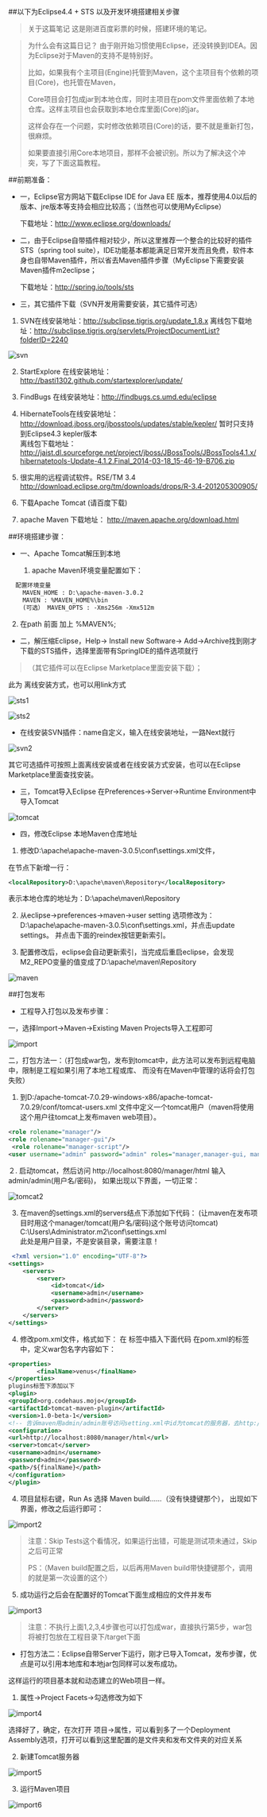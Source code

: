 ##以下为Eclipse4.4 + STS 以及开发环境搭建相关步骤

>关于这篇笔记
> 这是刚进百度彩票的时候，搭建环境的笔记。


> 为什么会有这篇日记？
> 由于刚开始习惯使用Eclipse，还没转换到IDEA。因为Eclipse对于Maven的支持不是特别好。
>
> 比如，如果我有个主项目(Engine)托管到Maven，这个主项目有个依赖的项目(Core)，也托管在Maven，
>
> Core项目会打包成jar到本地仓库，同时主项目在pom文件里面依赖了本地仓库。这样主项目也会获取到本地仓库里面(Core)的jar。
>
> 这样会存在一个问题，实时修改依赖项目(Core)的话，要不就是重新打包，很麻烦。
>
> 如果要直接引用Core本地项目，那样不会被识别。所以为了解决这个冲突，写了下面这篇教程。


##前期准备：

- 一，Eclipse官方网站下载Eclipse IDE for Java EE 版本，推荐使用4.0以后的版本、jre版本等支持会相应比较高；（当然也可以使用MyEclipse）

  下载地址：http://www.eclipse.org/downloads/

- 二，由于Eclipse自带插件相对较少，所以这里推荐一个整合的比较好的插件STS（spring tool suite），IDE功能基本都能满足日常开发而且免费，软件本身也自带Maven插件，所以省去Maven插件步骤（MyEclipse下需要安装Maven插件m2eclipse；


  下载地址：http://spring.io/tools/sts

- 三，其它插件下载（SVN开发用需要安装，其它插件可选）

1. SVN在线安装地址：http://subclipse.tigris.org/update_1.8.x
  离线包下载地址：http://subclipse.tigris.org/servlets/ProjectDocumentList?folderID=2240

  ![svn](https://github.com/ericzuobin/notes/blob/master/pic/eclipse/1.png)

2. StartExplore  在线安装地址：   http://basti1302.github.com/startexplorer/update/
3. FindBugs 在线安装地址：http://findbugs.cs.umd.edu/eclipse
4. HibernateTools在线安装地址：http://download.jboss.org/jbosstools/updates/stable/kepler/                           暂时只支持到Eclipse4.3 kepler版本   
离线包下载地址：http://jaist.dl.sourceforge.net/project/jboss/JBossTools/JBossTools4.1.x/hibernatetools-Update-4.1.2.Final_2014-03-18_15-46-19-B706.zip

5. 很实用的远程调试软件。RSE/TM 3.4 http://download.eclipse.org/tm/downloads/drops/R-3.4-201205300905/

6. 下载Apache Tomcat (请百度下载)          
7. apache Maven 下载地址： http://maven.apache.org/download.html

##环境搭建步骤：

- 一、Apache Tomcat解压到本地

  1. apache Maven环境变量配置如下：

~~~xml
  配置环境变量
    MAVEN_HOME : D:\apache-maven-3.0.2
    MAVEN : %MAVEN_HOME%\bin
    (可选） MAVEN_OPTS : -Xms256m -Xmx512m
~~~

  2. 在path 前面 加上 %MAVEN%;

- 二，解压缩Eclipse，Help-> Install new Software->  Add->Archive找到刚才下载的STS插件，选择里面带有SpringIDE的插件选项就行

> （其它插件可以在Eclipse Marketplace里面安装下载）；                           

  此为 离线安装方式，也可以用link方式

![sts1](https://github.com/ericzuobin/notes/blob/master/pic/eclipse/2.png)

![sts2](https://github.com/ericzuobin/notes/blob/master/pic/eclipse/3.png)


- 在线安装SVN插件：name自定义，输入在线安装地址，一路Next就行

![svn2](https://github.com/ericzuobin/notes/blob/master/pic/eclipse/4.png)

其它可选插件可按照上面离线安装或者在线安装方式安装，也可以在Eclipse Marketplace里面查找安装。

- 三，Tomcat导入Eclipse
在Preferences->Server->Runtime Environment中导入Tomcat

![tomcat](https://github.com/ericzuobin/notes/blob/master/pic/eclipse/5.png)

- 四，修改Eclipse 本地Maven仓库地址

1. 修改D:\apache\apache-maven-3.0.5\conf\settings.xml文件，

在<localRepository>节点下新增一行：

~~~xml
<localRepository>D:\apache\maven\Repository</localRepository>
~~~

表示本地仓库的地址为：D:\apache\maven\Repository

2. 从eclipse->preferences->maven->user setting 选项修改为：
  D:\apache\apache-maven-3.0.5\conf\settings.xml，并点击update settings。
  并点击下面的reindex按钮更新索引。

3. 配置修改后，eclipse会自动更新索引，当完成后重启eclipse，会发现M2_REPO变量的值变成了D:\apache\maven\Repository

![maven](https://github.com/ericzuobin/notes/blob/master/pic/eclipse/6.png)

##打包发布

- 工程导入打包以及发布步骤：


一，选择Import->Maven->Existing Maven Projects导入工程即可

![import](https://github.com/ericzuobin/notes/blob/master/pic/eclipse/7.png)

二，打包方法一：（打包成war包，发布到tomcat中，此方法可以发布到远程电脑中，限制是工程如果引用了本地工程或库、
而没有在Maven中管理的话将会打包失败）

1. 到D:/apache-tomcat-7.0.29-windows-x86/apache-tomcat-7.0.29/conf/tomcat-users.xml
  文件中定义一个tomcat用户（maven将使用这个用户往tomcat上发布maven web项目）。

~~~xml
<role rolename="manager"/>
<role rolename="manager-gui"/>
 <role rolename="manager-script"/>
<user username="admin" password="admin" roles="manager,manager-gui, manager-script"/>
~~~

２. 启动tomcat，然后访问 http://localhost:8080/manager/html
  输入admin/admin(用户名/密码)， 如果出现以下界面，一切正常：

![tomcat2](https://github.com/ericzuobin/notes/blob/master/pic/eclipse/8.png)

3. 在maven的settings.xml的servers结点下添加如下代码：
  (让maven在发布项目时用这个manager/tomcat(用户名/密码)这个账号访问tomcat)
  C:\Users\Administrator\.m2\conf\settings.xml           
  此处是用户目录，不是安装目录，需要注意！

~~~xml
 <?xml version="1.0" encoding="UTF-8"?>
<settings>
    <servers>
        <server>
            <id>tomcat</id>
            <username>admin</username>
            <password>admin</password>
        </server>
    </servers>
</settings>
~~~

4. 修改pom.xml文件，格式如下：
  在<build> 标签中插入下面代码
  在pom.xml的<properties>标签中，定义war包名字内容如下：

~~~xml
<properties>
		<finalName>venus</finalName>
</properties>
plugins标签下添加以下
<plugin>
<groupId>org.codehaus.mojo</groupId>
<artifactId>tomcat-maven-plugin</artifactId>
<version>1.0-beta-1</version>
<!-- 告诉maven用admin/admin账号访问setting.xml中id为tomcat的服务器，去http://localhost:8080/manager/html这个地址发布我的项目 -->
<configuration>
<url>http://localhost:8080/manager/html</url>
<server>tomcat</server>
<username>admin</username>
<password>admin</password>
<path>/${finalName}</path>  
</configuration>
</plugin>
~~~

4. 项目鼠标右键，Run As 选择 Maven build......（没有快捷键那个），
  出现如下界面，修改之后运行即可：

  ![import2](https://github.com/ericzuobin/notes/blob/master/pic/eclipse/9.png)


> 注意：Skip Tests这个看情况，如果运行出错，可能是测试项未通过，Skip之后可正常
>
> PS：（Maven build配置之后，以后再用Maven build带快捷键那个，调用的就是第一次设置的这个）


5. 成功运行之后会在配置好的Tomcat下面生成相应的文件并发布

![import3](https://github.com/ericzuobin/notes/blob/master/pic/eclipse/10.png)


> 注意：不执行上面1,2,3,4步骤也可以打包成war，直接执行第5步，war包将被打包放在工程目录下/target下面

- 打包方法二：Eclipse自带Server下运行，刚才已导入Tomcat，发布步骤，优点是可以引用本地库和本地jar包同样可以发布成功。


这样运行的项目基本就和动态建立的Web项目一样。

1. 属性->Project Facets->勾选修改为如下

![import4](https://github.com/ericzuobin/notes/blob/master/pic/eclipse/11.png)


选择好了，确定，在次打开 项目->属性，可以看到多了一个Deployment Assembly选项，打开可以看到这里配置的是文件夹和发布文件夹的对应关系

2. 新建Tomcat服务器

![import5](https://github.com/ericzuobin/notes/blob/master/pic/eclipse/12.png)


3. 运行Maven项目

![import6](https://github.com/ericzuobin/notes/blob/master/pic/eclipse/12.bmp)
